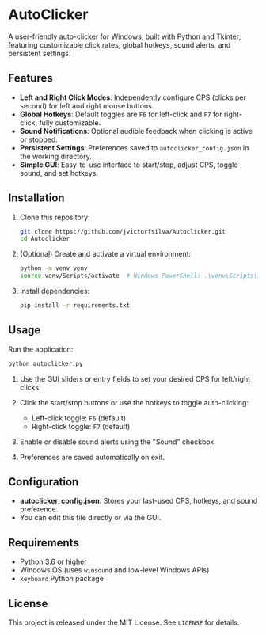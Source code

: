 # AutoClicker

A user-friendly auto-clicker for Windows, built with Python and Tkinter, featuring customizable click rates, global hotkeys, sound alerts, and persistent settings.

## Features

- **Left and Right Click Modes**: Independently configure CPS (clicks per second) for left and right mouse buttons.
- **Global Hotkeys**: Default toggles are `F6` for left-click and `F7` for right-click; fully customizable.
- **Sound Notifications**: Optional audible feedback when clicking is active or stopped.
- **Persistent Settings**: Preferences saved to `autoclicker_config.json` in the working directory.
- **Simple GUI**: Easy-to-use interface to start/stop, adjust CPS, toggle sound, and set hotkeys.

## Installation

1. Clone this repository:

   ```bash
   git clone https://github.com/jvictorfsilva/Autoclicker.git
   cd Autoclicker
   ```

2. (Optional) Create and activate a virtual environment:

   ```bash
   python -m venv venv
   source venv/Scripts/activate  # Windows PowerShell: .\venv\Scripts\Activate.ps1
   ```

3. Install dependencies:

   ```bash
   pip install -r requirements.txt
   ```

## Usage

Run the application:

```bash
python autoclicker.py
```

1. Use the GUI sliders or entry fields to set your desired CPS for left/right clicks.
2. Click the start/stop buttons or use the hotkeys to toggle auto-clicking:

   - Left-click toggle: `F6` (default)
   - Right-click toggle: `F7` (default)

3. Enable or disable sound alerts using the "Sound" checkbox.
4. Preferences are saved automatically on exit.

## Configuration

- **autoclicker_config.json**: Stores your last-used CPS, hotkeys, and sound preference.
- You can edit this file directly or via the GUI.

## Requirements

- Python 3.6 or higher
- Windows OS (uses `winsound` and low-level Windows APIs)
- `keyboard` Python package

## License

This project is released under the MIT License. See `LICENSE` for details.
